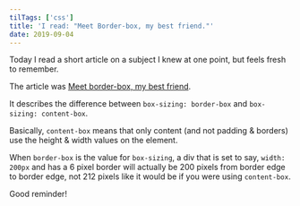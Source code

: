 ```yaml
---
tilTags: ['css']
title: 'I read: "Meet Border-box, my best friend."'
date: 2019-09-04
---
```


Today I read a short article on a subject I knew at one point, but feels fresh to remember. 

The article was [Meet border-box, my best friend](https://dev.to/ameseee/meet-border-box-my-best-friend-a56).

It describes the difference between `box-sizing: border-box` and `box-sizing: content-box`. 

Basically, `content-box` means that only content (and not padding & borders) use the height & width values on the element. 

When `border-box` is the value for `box-sizing`, a div that is set to say, `width: 200px` and has a 6 pixel border will actually be 200 pixels from border edge to border edge, not 212 pixels like it would be if you were using `content-box`. 

Good reminder! 